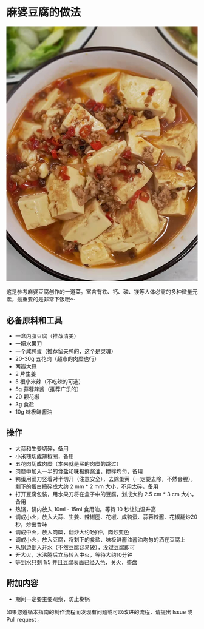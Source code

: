 # 麻婆豆腐的做法

![成品](./1.jpeg)

这是参考麻婆豆腐创作的一道菜。富含有铁、钙、磷、镁等人体必需的多种微量元素，最重要的是非常下饭哦～

## 必备原料和工具

- 一盒内脂豆腐（推荐清美）
- 一把水果刀
- 一个咸鸭蛋（推荐留夫鸭的，这个是灵魂）
- 20-30g 五花肉（超市的肉糜也行）
- 两瓣大蒜
- 2 片生姜
- 5 根小米辣（不吃辣的可选）
- 5g 蒜蓉辣酱（推荐广乐的）
- 20 颗花椒
- 3g 食盐
- 10g 味极鲜酱油

## 操作

- 大蒜和生姜切碎，备用
- 小米辣切成辣椒圈，备用
- 五花肉切成肉糜（本来就是买的肉糜的跳过）
- 肉糜中加入一半的食盐和味极鲜酱油，搅拌均匀，备用
- 鸭蛋用菜刀竖着对半切开（注意安全），去除蛋黄（一定要去除，不然会腥），剩下的蛋白捣碎成大约    2 mm * 2 mm 大小，不用太碎，备用
- 打开豆腐包装，用水果刀将在盒子中的豆腐，划成大约 2.5 cm * 3 cm 大小，备用
- 热锅，锅内放入 10ml - 15ml 食用油。等待 10 秒让油温升高
- 调成小火，放入大蒜、生姜、辣椒圈、花椒、咸鸭蛋、蒜蓉辣酱、花椒翻炒20秒，炒出香味
- 调成中火，放入肉糜，翻炒大约1分钟，肉炒变色
- 调成小火，放入豆腐，将剩下的食盐、味极鲜酱油酱油均匀的洒在豆腐上
- 从锅边倒入开水（不然豆腐容易破），没过豆腐即可
- 开大火，水沸腾后立马转入中火，等待大约10分钟
- 等到水只剩 1/5 并且豆腐表面已经入色，关火，盛盘

## 附加内容

- 期间一定要主要观察，防止糊锅

如果您遵循本指南的制作流程而发现有问题或可以改进的流程，请提出 Issue 或 Pull request 。
